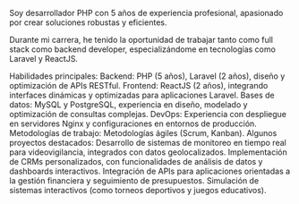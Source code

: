 Soy desarrollador PHP con 5 años de experiencia profesional, apasionado por crear soluciones robustas y eficientes.

Durante mi carrera, he tenido la oportunidad de trabajar tanto como full stack como backend developer, especializándome en tecnologías como Laravel y ReactJS.

Habilidades principales:
Backend: PHP (5 años), Laravel (2 años), diseño y optimización de APIs RESTful.
Frontend: ReactJS (2 años), integrando interfaces dinámicas y optimizadas para aplicaciones Laravel.
Bases de datos: MySQL y PostgreSQL, experiencia en diseño, modelado y optimización de consultas complejas.
DevOps: Experiencia con despliegue en servidores Nginx y configuraciones en entornos de producción.
Metodologías de trabajo: Metodologías ágiles (Scrum, Kanban).
Algunos proyectos destacados:
Desarrollo de sistemas de monitoreo en tiempo real para videovigilancia, integrados con datos geolocalizados.
Implementación de CRMs personalizados, con funcionalidades de análisis de datos y dashboards interactivos.
Integración de APIs para aplicaciones orientadas a la gestión financiera y seguimiento de presupuestos.
Simulación de sistemas interactivos (como torneos deportivos y juegos educativos).
